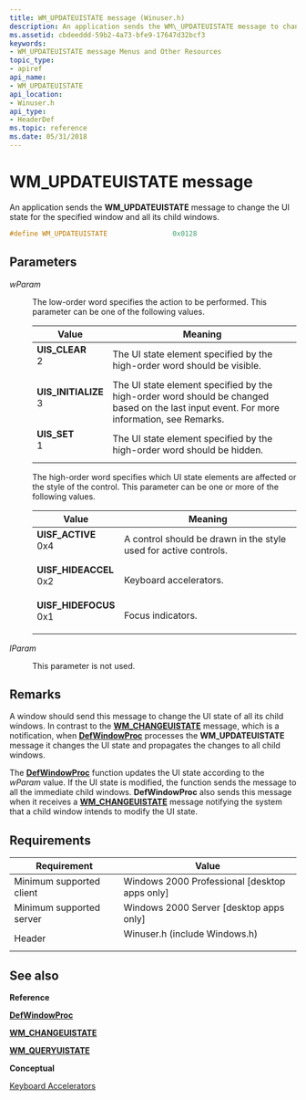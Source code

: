 ```yaml
---
title: WM_UPDATEUISTATE message (Winuser.h)
description: An application sends the WM\_UPDATEUISTATE message to change the UI state for the specified window and all its child windows.
ms.assetid: cbdeeddd-59b2-4a73-bfe9-17647d32bcf3
keywords:
- WM_UPDATEUISTATE message Menus and Other Resources
topic_type:
- apiref
api_name:
- WM_UPDATEUISTATE
api_location:
- Winuser.h
api_type:
- HeaderDef
ms.topic: reference
ms.date: 05/31/2018
---
```


# WM\_UPDATEUISTATE message

An application sends the **WM\_UPDATEUISTATE** message to change the UI state for the specified window and all its child windows.


```C++
#define WM_UPDATEUISTATE                0x0128
```



## Parameters

<dl> <dt>

*wParam* 
</dt> <dd>

The low-order word specifies the action to be performed. This parameter can be one of the following values.



| Value                                                                                                                                                                                                                   | Meaning                                                                                                                                              |
|-------------------------------------------------------------------------------------------------------------------------------------------------------------------------------------------------------------------------|------------------------------------------------------------------------------------------------------------------------------------------------------|
| <span id="UIS_CLEAR"></span><span id="uis_clear"></span><dl> <dt>**UIS\_CLEAR**</dt> <dt>2</dt> </dl>                | The UI state element specified by the high-order word should be visible.<br/>                                                                   |
| <span id="UIS_INITIALIZE"></span><span id="uis_initialize"></span><dl> <dt>**UIS\_INITIALIZE**</dt> <dt>3</dt> </dl> | The UI state element specified by the high-order word should be changed based on the last input event. For more information, see Remarks.<br/> |
| <span id="UIS_SET"></span><span id="uis_set"></span><dl> <dt>**UIS\_SET**</dt> <dt>1</dt> </dl>                      | The UI state element specified by the high-order word should be hidden.<br/>                                                                  |



 

The high-order word specifies which UI state elements are affected or the style of the control. This parameter can be one or more of the following values.



| Value                                                                                                                                                                                                                     | Meaning                                                                     |
|---------------------------------------------------------------------------------------------------------------------------------------------------------------------------------------------------------------------------|-----------------------------------------------------------------------------|
| <span id="UISF_ACTIVE"></span><span id="uisf_active"></span><dl> <dt>**UISF\_ACTIVE**</dt> <dt>0x4</dt> </dl>          | A control should be drawn in the style used for active controls.<br/> |
| <span id="UISF_HIDEACCEL"></span><span id="uisf_hideaccel"></span><dl> <dt>**UISF\_HIDEACCEL**</dt> <dt>0x2</dt> </dl> | Keyboard accelerators.<br/>                                           |
| <span id="UISF_HIDEFOCUS"></span><span id="uisf_hidefocus"></span><dl> <dt>**UISF\_HIDEFOCUS**</dt> <dt>0x1</dt> </dl> | Focus indicators.<br/>                                                |



 

</dd> <dt>

*lParam* 
</dt> <dd>

This parameter is not used.

</dd> </dl>

## Remarks

A window should send this message to change the UI state of all its child windows. In contrast to the [**WM\_CHANGEUISTATE**](wm-changeuistate.md) message, which is a notification, when [**DefWindowProc**](/windows/desktop/api/winuser/nf-winuser-defwindowproca) processes the **WM\_UPDATEUISTATE** message it changes the UI state and propagates the changes to all child windows.

The [**DefWindowProc**](/windows/desktop/api/winuser/nf-winuser-defwindowproca) function updates the UI state according to the *wParam* value. If the UI state is modified, the function sends the message to all the immediate child windows. **DefWindowProc** also sends this message when it receives a [**WM\_CHANGEUISTATE**](wm-changeuistate.md) message notifying the system that a child window intends to modify the UI state.

## Requirements



| Requirement | Value |
|-------------------------------------|----------------------------------------------------------------------------------------------------------|
| Minimum supported client<br/> | Windows 2000 Professional \[desktop apps only\]<br/>                                               |
| Minimum supported server<br/> | Windows 2000 Server \[desktop apps only\]<br/>                                                     |
| Header<br/>                   | <dl> <dt>Winuser.h (include Windows.h)</dt> </dl> |



## See also

<dl> <dt>

**Reference**
</dt> <dt>

[**DefWindowProc**](/windows/desktop/api/winuser/nf-winuser-defwindowproca)
</dt> <dt>

[**WM\_CHANGEUISTATE**](wm-changeuistate.md)
</dt> <dt>

[**WM\_QUERYUISTATE**](wm-queryuistate.md)
</dt> <dt>

**Conceptual**
</dt> <dt>

[Keyboard Accelerators](keyboard-accelerators.md)
</dt> </dl>

 

